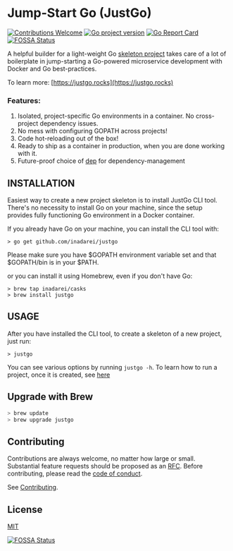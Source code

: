 # Jump-Start Go (JustGo)
[![Contributions Welcome](https://img.shields.io/badge/contributions-welcome-brightgreen.svg?style=flat)](https://github.com/inadarei/justgo/issues)
[![Go project version](https://badge.fury.io/go/github.com%2Finadarei%2Fjustgo.svg)](https://badge.fury.io/go/github.com%2Finadarei%2Fjustgo)
[![Go Report Card](https://goreportcard.com/badge/github.com/inadarei/justgo)](https://goreportcard.com/report/github.com/inadarei/justgo-microservice)
[![FOSSA Status](https://app.fossa.io/api/projects/git%2Bgithub.com%2Finadarei%2Fjustgo.svg?type=shield)](https://app.fossa.io/projects/git%2Bgithub.com%2Finadarei%2Fjustgo?ref=badge_shield)

A helpful builder for a light-weight Go [skeleton project](https://github.com/inadarei/justgo-microservice) takes care of a lot of boilerplate in jump-starting a Go-powered microservice development with Docker and Go best-practices.

To learn more: [https://justgo.rocks](https://justgo.rocks)

### Features:

1. Isolated, project-specific Go environments in a container. No cross-project dependency issues.
2. No mess with configuring GOPATH across projects!
3. Code hot-reloading out of the box!
4. Ready to ship as a container in production, when you are done working with it.
5. Future-proof choice of [dep](https://github.com/golang/dep) for dependency-management

## INSTALLATION 

Easiest way to create a new project skeleton is to install JustGo CLI tool.
There's no necessity to install Go on your machine, since the setup provides
fully functioning Go environment in a Docker container.

If you already have Go on your machine, you can install the CLI tool with:

```
> go get github.com/inadarei/justgo
```
Please make sure you have $GOPATH environment variable set and that $GOPATH/bin is in your $PATH.

or you can install it using Homebrew, even if you don't have Go:

```
> brew tap inadarei/casks
> brew install justgo
```

## USAGE

After you have installed the CLI tool, to create a skeleton of a new project,
just run:

```
> justgo
```

You can see various options by running `justgo -h`. To learn how to run a
project, once it is created, see
[here](https://github.com/inadarei/justgo-microservice#quickstart)

## Upgrade with Brew

```BASH
> brew update
> brew upgrade justgo
```

## Contributing
Contributions are always welcome, no matter how large or small. Substantial feature requests should be proposed as an [RFC](https://github.com/apiaryio/api-blueprint-rfcs/blob/master/template.md). Before contributing, please read the [code of conduct](https://github.com/inadarei/justgo/blob/master/CODE_OF_CONDUCT.md).

See [Contributing](CONTRIBUTING.md).

## License

[MIT](LICENSE)


[![FOSSA Status](https://app.fossa.io/api/projects/git%2Bgithub.com%2Finadarei%2Fjustgo.svg?type=large)](https://app.fossa.io/projects/git%2Bgithub.com%2Finadarei%2Fjustgo?ref=badge_large)
